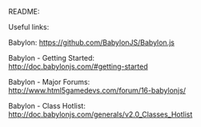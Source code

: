 README:

Useful links:

Babylon: 
https://github.com/BabylonJS/Babylon.js

Babylon - Getting Started:  
http://doc.babylonjs.com/#getting-started

Babylon - Major Forums:  
http://www.html5gamedevs.com/forum/16-babylonjs/

Babylon - Class Hotlist: 
http://doc.babylonjs.com/generals/v2.0_Classes_Hotlist

